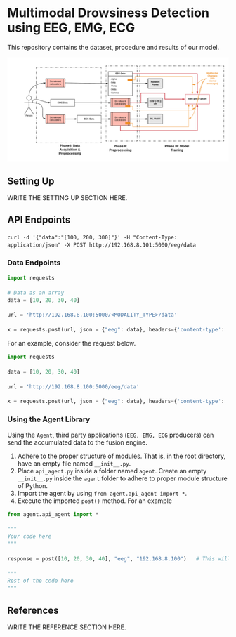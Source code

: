 # Multimodal Drowsiness Detection using EEG, EMG, ECG

This repository contains the dataset, procedure and results of our model.

<div align="center">
    <img src="docs/architecture.png" />
</div> 

## Setting Up

WRITE THE SETTING UP SECTION HERE.

## API Endpoints

``curl -d '{"data":"[100, 200, 300]"}' -H "Content-Type: application/json" -X POST http://192.168.8.101:5000/eeg/data``

### Data Endpoints

```python
import requests

# Data as an array
data = [10, 20, 30, 40]

url = 'http://192.168.8.100:5000/<MODALITY_TYPE>/data'

x = requests.post(url, json = {"eeg": data}, headers={'content-type': 'application/json', 'Accept': 'application/json'})
```

For an example, consider the request below.

```python
import requests

data = [10, 20, 30, 40]

url = 'http://192.168.8.100:5000/eeg/data'

x = requests.post(url, json = {"eeg": data}, headers={'content-type': 'application/json', 'Accept': 'application/json'})
```

### Using the Agent Library

Using the `Agent`, third party applications (`EEG, EMG, ECG` producers) can send the accumulated data to the fusion engine. 

1. Adhere to the proper structure of modules. That is, in the root directory, have an empty file named `__init__.py`. 
2. Place `api_agent.py` inside a folder named `agent`. Create an empty `__init__.py` inside the `agent` folder to adhere to proper module structure of Python.
3. Import the agent by using `from agent.api_agent import *`.
4. Execute the imported `post()` method. For an example

```python
from agent.api_agent import *

"""
Your code here
"""

response = post([10, 20, 30, 40], "eeg", "192.168.8.100")   # This will send your data to the fusion module

"""
Rest of the code here
"""

```

## References 

WRITE THE REFERENCE SECTION HERE.
